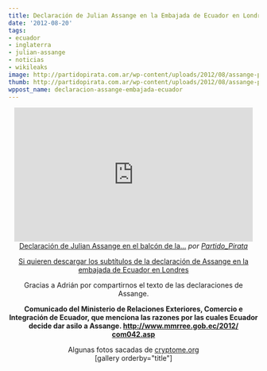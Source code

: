 ```yaml
---
title: Declaración de Julian Assange en la Embajada de Ecuador en Londres
date: '2012-08-20'
tags:
- ecuador
- inglaterra
- julian-assange
- noticias
- wikileaks
image: http://partidopirata.com.ar/wp-content/uploads/2012/08/assange-pulpit-102.jpg
thumb: http://partidopirata.com.ar/wp-content/uploads/2012/08/assange-pulpit-102-150x150.jpg
wppost_name: declaracion-assange-embajada-ecuador
---
```


<p style="text-align: center;"><iframe src="http://www.dailymotion.com/embed/video/xsxggy_declaracion-de-julian-assange-en-el-balcon-de-la-embajada-de-ecuador_news" frameborder="0" width="480" height="270"></iframe>
<a href="http://www.dailymotion.com/video/xsxggy_declaracion-de-julian-assange-en-el-balcon-de-la-embajada-de-ecuador_news" target="_blank">Declaración de Julian Assange en el balcón de la...</a> <em>por <a href="http://www.dailymotion.com/Partido_Pirata" target="_blank">Partido_Pirata</a></em></p>
<p style="text-align: center;"><a href="https://rapidshare.com/files/3135170707/assangeembassyesing.rar" target="_blank">Si quieren descargar los subtítulos de la declaración de Assange en la embajada de Ecuador en Londres</a></p>
<p style="text-align: center;">Gracias a Adrián por compartirnos el texto de las declaraciones de Assange.</p>
<p style="text-align: center;"><strong>Comunicado del Ministerio de Relaciones Exteriores, Comercio e Integración de Ecuador, que menciona las razones por las cuales Ecuador decide dar asilo a Assange. <a href="http://www.mmrree.gob.ec/2012/com042.asp" target="_blank">http://www.mmrree.gob.ec/2012/<wbr>com042.asp</wbr></a></strong></p>

<center></center><center>Algunas fotos sacadas de <a href="http://cryptome.org/2012-info/assange-juliets/assange-juliets-romedia.htm" target="_blank">cryptome.org</a></center><center></center><center></center><center>[gallery orderby="title"]

</center>&nbsp;
